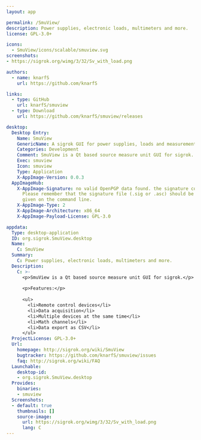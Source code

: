 ```yaml
---
layout: app

permalink: /SmuView/
description: Power supplies, electronic loads, multimeters and more.
license: GPL-3.0+

icons:
  - SmuView/icons/scalable/smuview.svg
screenshots:
- https://sigrok.org/wimg/3/32/Sv_with_load.png

authors:
  - name: knarfS
    url: https://github.com/knarfS

links:
  - type: GitHub
    url: knarfS/smuview
  - type: Download
    url: https://github.com/knarfS/smuview/releases

desktop:
  Desktop Entry:
    Name: SmuView
    GenericName: A sigrok GUI for power supplies, loads and measurement devices
    Categories: Development
    Comment: SmuView is a Qt based source measure unit GUI for sigrok.
    Exec: smuview
    Icon: smuview
    Type: Application
    X-AppImage-Version: 0.0.3
  AppImageHub:
    X-AppImage-Signature: no valid OpenPGP data found. the signature could not be verified.
      Please remember that the signature file (.sig or .asc) should be the first file
      given on the command line.
    X-AppImage-Type: 2
    X-AppImage-Architecture: x86_64
    X-AppImage-Payload-License: GPL-3.0

appdata:
  Type: desktop-application
  ID: org.sigrok.SmuView.desktop
  Name:
    C: SmuView
  Summary:
    C: Power supplies, electronic loads, multimeters and more.
  Description:
    C: >-
      <p>SmuView is a Qt based source measure unit GUI for sigrok.</p>
  
      <p>Features:</p>
  
      <ul>
        <li>Remote control devices</li>
        <li>Data acquisition</li>
        <li>Multiple devices at the same time</li>
        <li>Math channels</li>
        <li>Data export as CSV</li>
      </ul>
  ProjectLicense: GPL-3.0+
  Url:
    homepage: http://sigrok.org/wiki/SmuView
    bugtracker: https://github.com/knarfS/smuview/issues
    faq: http://sigrok.org/wiki/FAQ
  Launchable:
    desktop-id:
    - org.sigrok.SmuView.desktop
  Provides:
    binaries:
    - smuview
  Screenshots:
  - default: true
    thumbnails: []
    source-image:
      url: https://sigrok.org/wimg/3/32/Sv_with_load.png
      lang: C
---
```

